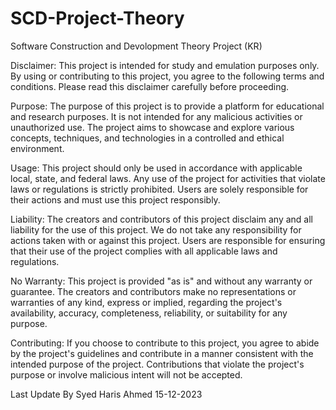 # SCD-Project-Theory
Software Construction and Devolopment Theory Project (KR)


Disclaimer:
This project is intended for study and emulation purposes only. By using or contributing to this project, you agree to the following terms and conditions. Please read this disclaimer carefully before proceeding.

Purpose:
The purpose of this project is to provide a platform for educational and research purposes. It is not intended for any malicious activities or unauthorized use. The project aims to showcase and explore various concepts, techniques, and technologies in a controlled and ethical environment.

Usage:
This project should only be used in accordance with applicable local, state, and federal laws. Any use of the project for activities that violate laws or regulations is strictly prohibited. Users are solely responsible for their actions and must use this project responsibly.

Liability:
The creators and contributors of this project disclaim any and all liability for the use of this project. We do not take any responsibility for actions taken with or against this project. Users are responsible for ensuring that their use of the project complies with all applicable laws and regulations.

No Warranty:
This project is provided "as is" and without any warranty or guarantee. The creators and contributors make no representations or warranties of any kind, express or implied, regarding the project's availability, accuracy, completeness, reliability, or suitability for any purpose.

Contributing:
If you choose to contribute to this project, you agree to abide by the project's guidelines and contribute in a manner consistent with the intended purpose of the project. Contributions that violate the project's purpose or involve malicious intent will not be accepted.

Last Update By
Syed Haris Ahmed
15-12-2023
